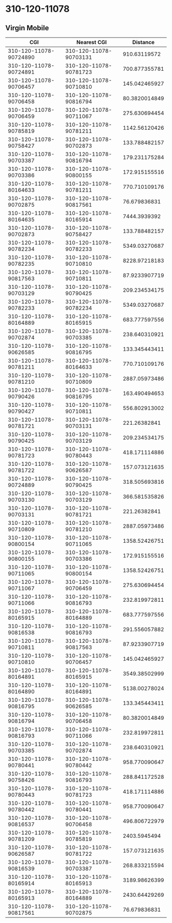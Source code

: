 # 310-120-11078
## Virgin Mobile


| CGI | Nearest CGI | Distance |
|-----|-------------|----------|
| 310-120-11078-90724890 | 310-120-11078-90703131 | 910.63119572 |
| 310-120-11078-90724891 | 310-120-11078-90781723 | 700.877355781 |
| 310-120-11078-90706457 | 310-120-11078-90710810 | 145.042465927 |
| 310-120-11078-90706458 | 310-120-11078-90816794 | 80.3820014849 |
| 310-120-11078-90706459 | 310-120-11078-90711067 | 275.630694454 |
| 310-120-11078-90785819 | 310-120-11078-90781211 | 1142.56120426 |
| 310-120-11078-90758427 | 310-120-11078-90702873 | 133.788482157 |
| 310-120-11078-90703387 | 310-120-11078-90816794 | 179.231175284 |
| 310-120-11078-90703386 | 310-120-11078-90800155 | 172.915155516 |
| 310-120-11078-80164633 | 310-120-11078-90781211 | 770.710109176 |
| 310-120-11078-90702875 | 310-120-11078-90817561 | 76.679836831 |
| 310-120-11078-80164635 | 310-120-11078-80165914 | 7444.3939392 |
| 310-120-11078-90702873 | 310-120-11078-90758427 | 133.788482157 |
| 310-120-11078-90782234 | 310-120-11078-90782233 | 5349.03270687 |
| 310-120-11078-90782235 | 310-120-11078-90710810 | 8228.97218183 |
| 310-120-11078-90817563 | 310-120-11078-90710811 | 87.9233907719 |
| 310-120-11078-90703129 | 310-120-11078-90790425 | 209.234534175 |
| 310-120-11078-90782233 | 310-120-11078-90782234 | 5349.03270687 |
| 310-120-11078-80164889 | 310-120-11078-80165915 | 683.777597556 |
| 310-120-11078-90702874 | 310-120-11078-90703385 | 238.640310921 |
| 310-120-11078-90626585 | 310-120-11078-90816795 | 133.345443411 |
| 310-120-11078-90781211 | 310-120-11078-80164633 | 770.710109176 |
| 310-120-11078-90781210 | 310-120-11078-90710809 | 2887.05973486 |
| 310-120-11078-90790426 | 310-120-11078-90816795 | 163.490494653 |
| 310-120-11078-90790427 | 310-120-11078-90710811 | 556.802913002 |
| 310-120-11078-90781721 | 310-120-11078-90703131 | 221.26382841 |
| 310-120-11078-90790425 | 310-120-11078-90703129 | 209.234534175 |
| 310-120-11078-90781723 | 310-120-11078-90780443 | 418.171114886 |
| 310-120-11078-90781722 | 310-120-11078-90626587 | 157.073121635 |
| 310-120-11078-90724889 | 310-120-11078-90790425 | 318.505693816 |
| 310-120-11078-90703130 | 310-120-11078-90703129 | 366.581535826 |
| 310-120-11078-90703131 | 310-120-11078-90781721 | 221.26382841 |
| 310-120-11078-90710809 | 310-120-11078-90781210 | 2887.05973486 |
| 310-120-11078-90800154 | 310-120-11078-90711065 | 1358.52426751 |
| 310-120-11078-90800155 | 310-120-11078-90703386 | 172.915155516 |
| 310-120-11078-90711065 | 310-120-11078-90800154 | 1358.52426751 |
| 310-120-11078-90711067 | 310-120-11078-90706459 | 275.630694454 |
| 310-120-11078-90711066 | 310-120-11078-90816793 | 232.819972811 |
| 310-120-11078-80165915 | 310-120-11078-80164889 | 683.777597556 |
| 310-120-11078-90816538 | 310-120-11078-90816793 | 291.556057882 |
| 310-120-11078-90710811 | 310-120-11078-90817563 | 87.9233907719 |
| 310-120-11078-90710810 | 310-120-11078-90706457 | 145.042465927 |
| 310-120-11078-80164891 | 310-120-11078-80165915 | 3549.38502999 |
| 310-120-11078-80164890 | 310-120-11078-80164891 | 5138.00278024 |
| 310-120-11078-90816795 | 310-120-11078-90626585 | 133.345443411 |
| 310-120-11078-90816794 | 310-120-11078-90706458 | 80.3820014849 |
| 310-120-11078-90816793 | 310-120-11078-90711066 | 232.819972811 |
| 310-120-11078-90703385 | 310-120-11078-90702874 | 238.640310921 |
| 310-120-11078-90780441 | 310-120-11078-90780442 | 958.770090647 |
| 310-120-11078-90758426 | 310-120-11078-90816793 | 288.841172528 |
| 310-120-11078-90780443 | 310-120-11078-90781723 | 418.171114886 |
| 310-120-11078-90780442 | 310-120-11078-90780441 | 958.770090647 |
| 310-120-11078-90816537 | 310-120-11078-90706458 | 496.806722979 |
| 310-120-11078-90781209 | 310-120-11078-90785819 | 2403.5945494 |
| 310-120-11078-90626587 | 310-120-11078-90781722 | 157.073121635 |
| 310-120-11078-90816539 | 310-120-11078-90703387 | 268.833215594 |
| 310-120-11078-80165914 | 310-120-11078-80165913 | 3189.98626399 |
| 310-120-11078-80165913 | 310-120-11078-80164889 | 2430.64429269 |
| 310-120-11078-90817561 | 310-120-11078-90702875 | 76.679836831 |
